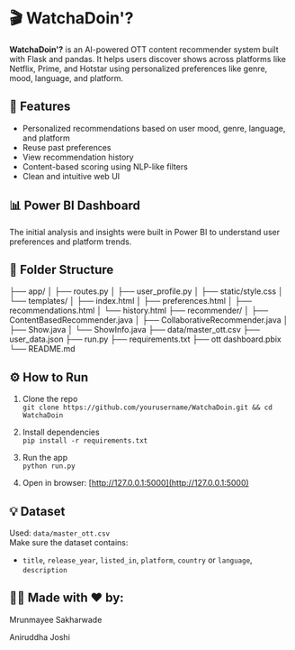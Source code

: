 # 🎬 WatchaDoin'?

**WatchaDoin'?** is an AI-powered OTT content recommender system built with Flask and pandas. It helps users discover shows across platforms like Netflix, Prime, and Hotstar using personalized preferences like genre, mood, language, and platform.

## 🚀 Features

- Personalized recommendations based on user mood, genre, language, and platform
- Reuse past preferences
- View recommendation history
- Content-based scoring using NLP-like filters
- Clean and intuitive web UI

## 📊 Power BI Dashboard

The initial analysis and insights were built in Power BI to understand user preferences and platform trends.

## 📁 Folder Structure

├── app/
│ ├── routes.py
│ ├── user_profile.py
│ ├── static/style.css
│ └── templates/
│ ├── index.html
│ ├── preferences.html
│ ├── recommendations.html
│ └── history.html
├── recommender/
│ ├── ContentBasedRecommender.java
│ ├── CollaborativeRecommender.java
│ ├── Show.java
│ └── ShowInfo.java
├── data/master_ott.csv
├── user_data.json
├── run.py
├── requirements.txt
├── ott dashboard.pbix
└── README.md


## ⚙️ How to Run

1. Clone the repo  
   `git clone https://github.com/yourusername/WatchaDoin.git && cd WatchaDoin`

2. Install dependencies  
   `pip install -r requirements.txt`

3. Run the app  
   `python run.py`

4. Open in browser: [http://127.0.0.1:5000](http://127.0.0.1:5000)

## 💡 Dataset

Used: `data/master_ott.csv`  
Make sure the dataset contains:
- `title`, `release_year`, `listed_in`, `platform`, `country` or `language`, `description`

## 👩‍💻 Made with ❤️ by:
Mrunmayee Sakharwade

Aniruddha Joshi
